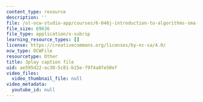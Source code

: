 ```yaml
---
content_type: resource
description: ''
file: /ol-ocw-studio-app/courses/6-046j-introduction-to-algorithms-sma-5503-fall-2005/ae595d22ac305c81b15ef9f4a8fe50ef_vK_q-C-kXhs.vtt
file_size: 69636
file_type: application/x-subrip
learning_resource_types: []
license: https://creativecommons.org/licenses/by-nc-sa/4.0/
ocw_type: OCWFile
resourcetype: Other
title: 3play caption file
uid: ae595d22-ac30-5c81-b15e-f9f4a8fe50ef
video_files:
  video_thumbnail_file: null
video_metadata:
  youtube_id: null
---
```

